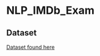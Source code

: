 # NLP_IMDb_Exam

## Dataset
[Dataset found here](https://ieee-dataport.org/open-access/imdb-movie-reviews-dataset)

